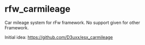 # rfw_carmileage
Car mileage system for rFw framework. No support given for other Framework.

Initial idea: https://github.com/D3uxx/esx_carmileage
